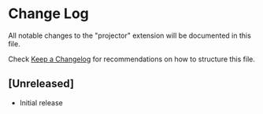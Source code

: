 # Change Log

All notable changes to the "projector" extension will be documented in this file.

Check [Keep a Changelog](http://keepachangelog.com/) for recommendations on how to structure this file.

## [Unreleased]

- Initial release